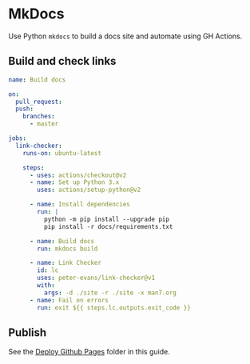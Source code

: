 # MkDocs

Use Python `mkdocs` to build a docs site and automate using GH Actions.

## Build and check links

```yaml
name: Build docs

on:
  pull_request:
  push:
    branches:
      - master

jobs:
  link-checker:
    runs-on: ubuntu-latest

    steps:
      - uses: actions/checkout@v2
      - name: Set up Python 3.x
        uses: actions/setup-python@v2

      - name: Install dependencies
        run: |
          python -m pip install --upgrade pip
          pip install -r docs/requirements.txt

      - name: Build docs
        run: mkdocs build

      - name: Link Checker
        id: lc
        uses: peter-evans/link-checker@v1
        with:
          args: -d ./site -r ./site -x man7.org
      - name: Fail on errors
        run: exit ${{ steps.lc.outputs.exit_code }}
```


## Publish

See the [Deploy Github Pages](../deploy-gh-pages.md) folder in this guide.
